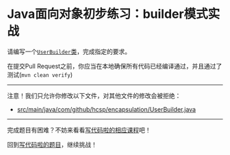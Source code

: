 # Java面向对象初步练习：builder模式实战

请编写一个[`UserBuilder`类](https://github.com/hcsp/practise-builder-pattern/blob/master/src/main/java/com/github/hcsp/encapsulation/UserBuilder.java)，完成指定的要求。

在提交Pull Request之前，你应当在本地确保所有代码已经编译通过，并且通过了测试(`mvn clean verify`)

-----
注意！我们只允许你修改以下文件，对其他文件的修改会被拒绝：
- [src/main/java/com/github/hcsp/encapsulation/UserBuilder.java](https://github.com/hcsp/practise-builder-pattern/blob/master/src/main/java/com/github/hcsp/encapsulation/UserBuilder.java)
-----


完成题目有困难？不妨来看看[写代码啦的相应课程](https://xiedaimala.com/tasks/44398214-15a0-40aa-8586-718b259c12b8/video_tutorials/4bdad688-fa82-4c2d-9f4e-2116f46d18a0)吧！

回到[写代码啦的题目](https://xiedaimala.com/tasks/44398214-15a0-40aa-8586-718b259c12b8/quizzes/2a613885-b71d-40eb-b7b9-b3bb904fcac3)，继续挑战！
